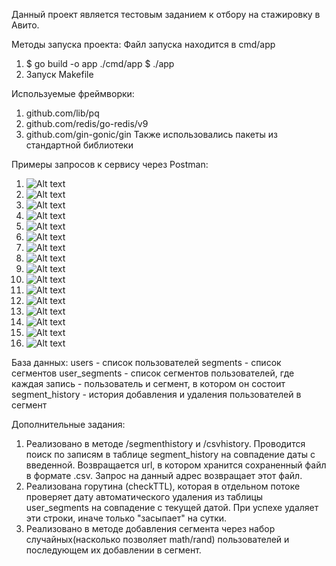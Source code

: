 Данный проект является тестовым заданием к отбору на стажировку в Авито.

Методы запуска проекта:
Файл запуска находится в cmd/app
1.  $ go build -o app ./cmd/app
    $ ./app
2.  Запуск Makefile

Используемые фреймворки:
1.  github.com/lib/pq
2.  github.com/redis/go-redis/v9
3.  github.com/gin-gonic/gin
Также использовались пакеты из стандартной библиотеки

Примеры запросов к сервису через Postman:
1.  ![Alt text](images/image.png)
2.  ![Alt text](images/image-1.png)
3.  ![Alt text](images/image-2.png)
4.  ![Alt text](images/image-3.png)
5.  ![Alt text](images/image-4.png)
6.  ![Alt text](images/image-5.png)
7.  ![Alt text](images/image-6.png)
8.  ![Alt text](images/image-7.png)
9.  ![Alt text](images/image-8.png)
10. ![Alt text](images/image-9.png)
11. ![Alt text](images/image-10.png)
12. ![Alt text](images/image-11.png)
13. ![Alt text](images/image-12.png)
14. ![Alt text](images/image-13.png)
15. ![Alt text](images/image-14.png)
16. ![Alt text](images/image-115.png)

База данных:
    users - список пользователей
    segments - список сегментов
    user_segments - список сегментов пользователей, где каждая запись - пользователь и сегмент, в котором он состоит
    segment_history - история добавления и удаления пользователей в сегмент

Дополнительные задания:
1.  Реализовано в методе /segmenthistory и /csvhistory. Проводится поиск по записям в таблице segment_history на              совпадение даты с введенной. Возвращается url, в котором хранится сохраненный файл в формате .csv. Запрос на данный адрес возвращает этот файл.   
2.  Реализована горутина (checkTTL), которая в отдельном потоке проверяет дату автоматического удаления из таблицы user_segments на совпадение с текущeй датой. При успехе удаляет эти строки, иначе только "засыпает" на сутки.
3.  Реализовано в методе добавления сегмента через набор случайных(насколько позволяет math/rand) пользователей
    и последующем их добавлении в сегмент.
